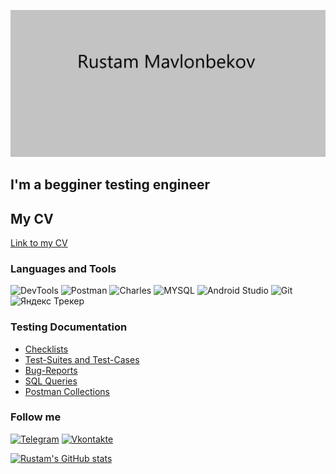 [![Header](https://github.com/Rustma/Rustma/blob/main/assets/Header.png)]()

## I'm a begginer testing engineer

## My CV 

[Link to my CV](https://drive.google.com/file/d/1hGX9-ESEnFKzL2B_pRXDAN00J8NzkleQ/view?usp=sharing)

### Languages and Tools
![DevTools](https://img.shields.io/badge/-DevTools-090909?style=for-the-badge&logo=appveyor)
![Postman](https://img.shields.io/badge/-Postman-090909?style=for-the-badge&logo=postman)
![Charles](https://img.shields.io/badge/-Charles-090909?style=for-the-badge&logo=appveyor&logoColor=green)
![MYSQL](https://img.shields.io/badge/-MySQL-090909?style=for-the-badge&logo=appveyor&logoColor=pink)
![Android Studio](https://img.shields.io/badge/-AndroidStudio-090909?style=for-the-badge&logo=androidstudio)
![Git](https://img.shields.io/badge/-Git-090909?style=for-the-badge&logo=git)
![Яндекс Трекер](https://img.shields.io/badge/-ЯндексТрекер-090909?style=for-the-badge&logo=appveyor&logoColor=red)

### Testing Documentation

- [Checklists](https://github.com/Rustma/checklists.git)
- [Test-Suites and Test-Cases](https://github.com/Rustma/test-cases.git)
- [Bug-Reports](https://github.com/Rustma/bug-reports.git)
- [SQL Queries](https://github.com/Rustma/SQL-Queries.git)
- [Postman Collections](https://github.com/Rustma/Postman.git)

### Follow me
[![Telegram](https://img.shields.io/badge/-Telegram-090909?style=for-the-badge&logo=telegram)](https://t.me/Rustam_mavl)
[![Vkontakte](https://img.shields.io/badge/-Vkontakte-090909?style=for-the-badge&logo=Vk&logoColor=blue)](https://vk.com/r.u.stam)


[![Rustam's GitHub stats](https://github-readme-stats.vercel.app/api?username=Rustma&show_icons=true&theme=tokyonight)](https://github.com/anuraghazra/github-readme-stats)


